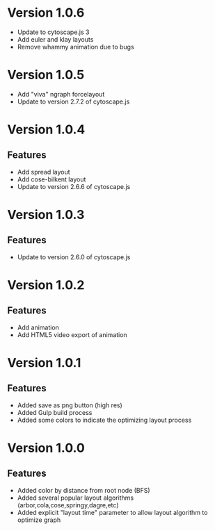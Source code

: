# Version 1.0.6

- Update to cytoscape.js 3
- Add euler and klay layouts
- Remove whammy animation due to bugs

# Version 1.0.5

- Add "viva" ngraph forcelayout
- Update to version 2.7.2 of cytoscape.js

# Version 1.0.4

## Features

- Add spread layout
- Add cose-bilkent layout
- Update to version 2.6.6 of cytoscape.js

# Version 1.0.3

## Features

- Update to version 2.6.0 of cytoscape.js

# Version 1.0.2

## Features

- Add animation
- Add HTML5 video export of animation


# Version 1.0.1

## Features

- Added save as png button (high res)
- Added Gulp build process
- Added some colors to indicate the optimizing layout process


# Version 1.0.0

## Features

- Added color by distance from root node (BFS)
- Added several popular layout algorithms (arbor,cola,cose,springy,dagre,etc)
- Added explicit "layout time" parameter to allow layout algorithm to optimize graph

